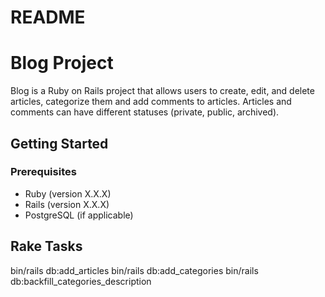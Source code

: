 # README
# Blog Project

Blog is a Ruby on Rails project that allows users to create, edit, and delete articles, categorize them and add comments to articles. Articles and comments can have different statuses (private, public, archived). 

## Getting Started

### Prerequisites

- Ruby (version X.X.X)
- Rails (version X.X.X)
- PostgreSQL (if applicable)

## Rake Tasks

bin/rails db:add_articles
bin/rails db:add_categories
bin/rails db:backfill_categories_description